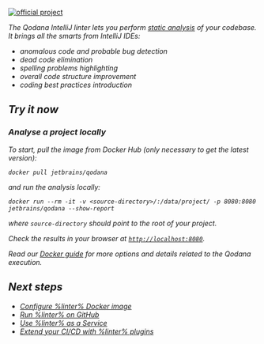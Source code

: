 [//]: # (title: Qodana IntelliJ)

[![official project](https://jb.gg/badges/official-flat-square.svg)](https://confluence.jetbrains.com/display/ALL/JetBrains+on+GitHub)

<var name="linter" value="Qodana IntelliJ"/>
<var name="tech" value="linter"/>
<var name="techs" value="linters"/>
<var name="tech-link" value="linters.md"/>

<warning>
<p>
    <include src="lib_qd.xml" include-id="qodana-intellij-deprecation"/>
</p>
</warning>


<note>

<include src="lib_qd.xml" include-id="supported-techs">
    <var name="linter" value="Qodana IntelliJ"/>
    </include>

</note>

The Qodana IntelliJ linter lets you perform [static analysis](https://en.wikipedia.org/wiki/Static_program_analysis) of your
codebase. It brings all the smarts from IntelliJ IDEs:

* anomalous code and probable bug detection
* dead code elimination
* spelling problems highlighting
* overall code structure improvement
* coding best practices introduction

## Try it now

### Analyse a project locally

To start, pull the image from Docker Hub (only necessary to get the latest version):

```shell
docker pull jetbrains/qodana
```

and run the analysis locally:

```shell
docker run --rm -it -v <source-directory>/:/data/project/ -p 8080:8080 jetbrains/qodana --show-report
```

where `source-directory` should point to the root of your project.

Check the results in your browser at [`http://localhost:8080`](http://localhost:8080).

Read our [Docker guide](docker-images.md) for more options and details related to the Qodana execution.


<tip>

<include src="lib_qd.xml" include-id="qodana-playground-tip">
    <var name="qodana-playground-url" value="https://qodana.teamcity.com/project/Hosted_Root_Java?mode=builds#all-projects"/>
    <var name="linter" value="Qodana IntelliJ linters"/>
</include>

</tip>

## Next steps

- <a href="qodana-intellij-docker-readme.md">Configure %linter% Docker image</a>
- <a href="github.md">Run %linter% on GitHub</a>
- <a href="service.md">Use %linter% as a Service</a>
- <a href="ci.md">Extend your CI/CD with %linter% plugins</a>
